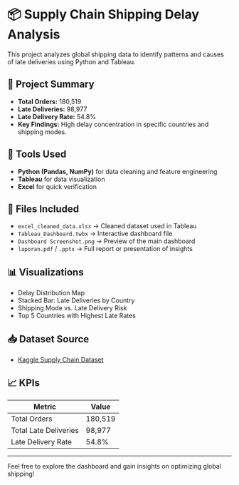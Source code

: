 # 📦 Supply Chain Shipping Delay Analysis

This project analyzes global shipping data to identify patterns and causes of late deliveries using Python and Tableau.

## 📌 Project Summary
- **Total Orders:** 180,519
- **Late Deliveries:** 98,977
- **Late Delivery Rate:** 54.8%
- **Key Findings:** High delay concentration in specific countries and shipping modes.

## 🧰 Tools Used
- **Python (Pandas, NumPy)** for data cleaning and feature engineering
- **Tableau** for data visualization
- **Excel** for quick verification

## 📁 Files Included
- `excel_cleaned_data.xlsx` → Cleaned dataset used in Tableau
- `Tableau_Dashboard.twbx` → Interactive dashboard file
- `Dashboard Screenshot.png` → Preview of the main dashboard
- `laporan.pdf` / `.pptx` → Full report or presentation of insights

## 📊 Visualizations
- Delay Distribution Map
- Stacked Bar: Late Deliveries by Country
- Shipping Mode vs. Late Delivery Risk
- Top 5 Countries with Highest Late Rates

## 📥 Dataset Source
- [Kaggle Supply Chain Dataset](https://www.kaggle.com/...)

## 📈 KPIs
| Metric               | Value    |
|----------------------|----------|
| Total Orders         | 180,519  |
| Total Late Deliveries| 98,977   |
| Late Delivery Rate   | 54.8%    |

---

Feel free to explore the dashboard and gain insights on optimizing global shipping!
